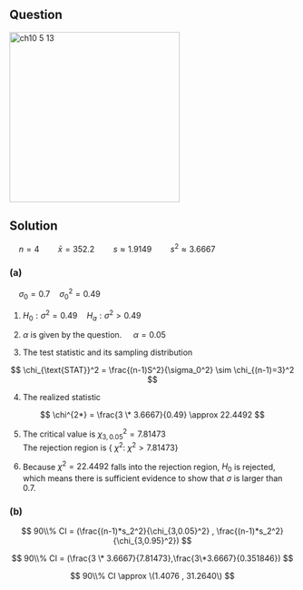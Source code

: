 ## Question
<img width="300" alt="ch10 5 13" src="https://github.com/user-attachments/assets/d4fc7349-d4c6-4bad-8dbd-1a2d94c6d606" />

## Solution

$\quad n = 4 \quad \quad \bar{x} = 352.2 \quad \quad s \approx 1.9149 \quad \quad s^2 \approx 3.6667$  

### (a)
$\quad \sigma_0 = 0.7 \quad \sigma_0^2 = 0.49$  

1. $H_0: \sigma^2 = 0.49 \quad H_a: \sigma^2 > 0.49$

2. $\alpha$ is given by the question. $\quad \alpha = 0.05$

3. The test statistic and its sampling distribution

$$
\chi_{\text{STAT}}^2 = \frac{(n-1)S^2}{\sigma_0^2} \sim \chi_{(n-1)=3}^2
$$

4. The realized statistic

$$
\chi^{2*} = \frac{3 \* 3.6667}{0.49} \approx 22.4492
$$


5. The critical value is $\chi_{3,0.05}^2 = 7.81473$   
   The rejection region is { $\chi^2$: $\chi^2>7.81473$}

6. Because $\chi^2 = 22.4492$ falls into the rejection region, $H_0$ is rejected, which means there is sufficient evidence to show that $\sigma$ is larger than 0.7.

### (b)
$$
90\\% CI = (\frac{(n-1)*s_2^2}{\chi_{3,0.05}^2} , \frac{(n-1)*s_2^2}{\chi_{3,0.95}^2})
$$

$$
90\\% CI = (\frac{3 \* 3.6667}{7.81473},\frac{3\*3.6667}{0.351846})
$$

$$
90\\% CI \approx \(1.4076 , 31.2640\)
$$





















